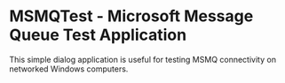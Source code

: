 # MSMQTest - Microsoft Message Queue Test Application

This simple dialog application is useful for testing MSMQ connectivity on
networked Windows computers.
